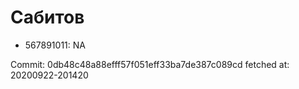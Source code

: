 # Сабитов
- 567891011: NA

Commit: 0db48c48a88efff57f051eff33ba7de387c089cd
 fetched at: 20200922-201420
